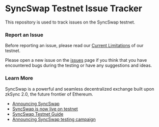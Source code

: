 # SyncSwap Testnet Issue Tracker

This repository is used to track issues on the SyncSwap testnet.

### Report an Issue

Before reporting an issue, please read our [Current Limitations](https://syncswap.gitbook.io/syncswap-testnet-guide/testnet-get-started/current-limitations) of our testnet.

Please open a new issue on the [issues](https://github.com/syncswapxyz/SyncSwap-Testnet-Issue-Tracker/issues) page if you think that you have encountered bugs during the testing or have any suggestions and ideas.

### Learn More
SyncSwap is a powerful and seamless decentralized exchange built upon zkSync 2.0, the future frontier of Ethereum.

- [Announcing SyncSwap](https://mirror.xyz/0x000002c34bAE6DD7BeC72AcbA6aAAC1e01A359De/obiYP2sowmO4FFSlNEQZUs-APd4GxFYNkm7eHkjTQ4M)
- [SyncSwap is now live on testnet](https://mirror.xyz/0x000002c34bAE6DD7BeC72AcbA6aAAC1e01A359De/AVmFgUw2bMDfDcDglr1H7t3D8F5LQkQCxABJYlFq_p8)
- [SyncSwap Testnet Guide](https://syncswap.gitbook.io/syncswap-testnet-guide/)
- [Announcing SyncSwap testing campaign](https://mirror.xyz/0x000002c34bAE6DD7BeC72AcbA6aAAC1e01A359De/BXxb5b3oJuhrCwQ9jGigGdBOnimM_k5OV1agnLb1vBA)